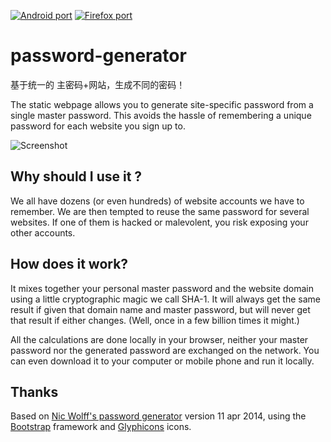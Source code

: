 [![Android port](https://img.shields.io/badge/Ported%20on-Android-green.svg?style=popout-square&logo=android)](https://github.com/xvello/salasana-android)
[![Firefox port](https://img.shields.io/badge/Ported%20on-Firefox-orange.svg?style=popout-square&logo=mozilla-firefox)](https://github.com/xvello/salasana-webextension)

# password-generator
基于统一的 主密码+网站，生成不同的密码！

The static webpage allows you to generate site-specific password from a single master password. This avoids the hassle of remembering a unique password for each website you sign up to.

![Screenshot](https://github.com/xvello/password-generator/raw/master/screenshot.png)

## Why should I use it ?
We all have dozens (or even hundreds) of website accounts we have to remember. We are then tempted to reuse the same password for several websites. If one of them is hacked or malevolent, you risk exposing your other accounts.

## How does it work?
It mixes  together your personal master password and the website domain using a little cryptographic magic we call SHA-1. It will always get the same result if given that domain name and master password, but will never get that result if either changes. (Well, once in a few billion times it might.)

All the calculations are done locally in your browser, neither your master password nor the generated password are exchanged on the network. You can even download it to your computer or mobile phone and run it locally.

## Thanks

Based on [Nic Wolff's password generator](http://angel.net/~nic/passwd.current.html) version 11 apr 2014, using the [Bootstrap](http://getbootstrap.com) framework and [Glyphicons](http://glyphicons.com) icons.
